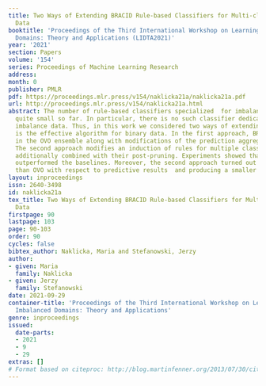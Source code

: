 ```yaml
---
title: Two Ways of Extending BRACID Rule-based Classifiers for Multi-class Imbalanced
  Data
booktitle: 'Proceedings of the Third International Workshop on Learning with Imbalanced
  Domains: Theory and Applications (LIDTA2021)'
year: '2021'
section: Papers
volume: '154'
series: Proceedings of Machine Learning Research
address:
month: 0
publisher: PMLR
pdf: https://proceedings.mlr.press/v154/naklicka21a/naklicka21a.pdf
url: http://proceedings.mlr.press/v154/naklicka21a.html
abstract: The number of rule-based classifiers specialized  for imbalanced data is
  quite small so far. In particular, there is no such classifier dedicated for multi-class
  imbalance data. Thus, in this work we considered two ways of extending BRACID, which
  is the effective algorithm for binary data. In the first approach, BRACID was used
  in the OVO ensemble along with modifications of the prediction aggregation strategy.
  The second approach modifies an induction of rules for multiple classes simultaneously,
  additionally combined with their post-pruning. Experiments showed that both approaches
  outperformed the baselines. Moreover, the second approach turned out to be better
  than OVO with respect to predictive results  and producing a smaller number of rules.
layout: inproceedings
issn: 2640-3498
id: naklicka21a
tex_title: Two Ways of Extending BRACID Rule-based Classifiers for Multi-class Imbalanced
  Data
firstpage: 90
lastpage: 103
page: 90-103
order: 90
cycles: false
bibtex_author: Naklicka, Maria and Stefanowski, Jerzy
author:
- given: Maria
  family: Naklicka
- given: Jerzy
  family: Stefanowski
date: 2021-09-29
container-title: 'Proceedings of the Third International Workshop on Learning with
  Imbalanced Domains: Theory and Applications'
genre: inproceedings
issued:
  date-parts:
  - 2021
  - 9
  - 29
extras: []
# Format based on citeproc: http://blog.martinfenner.org/2013/07/30/citeproc-yaml-for-bibliographies/
---
```

